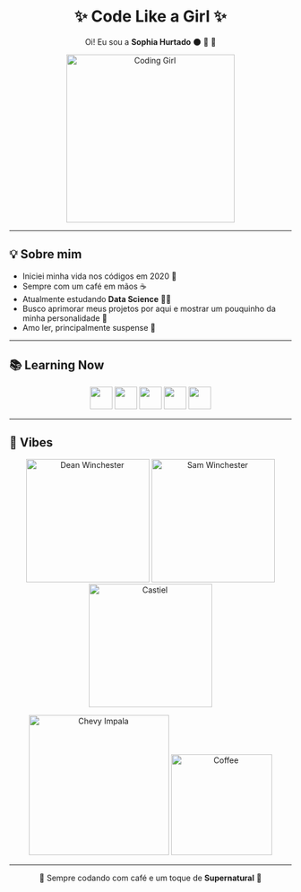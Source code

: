 <h1 align="center">✨ Code Like a Girl ✨</h1>

<p align="center">
Oi! Eu sou a <b>Sophia Hurtado</b> 🌑 💙 💖
</p>

<p align="center">
  <img src="https://media.giphy.com/media/L1R1tvI9svkIWwpVYr/giphy.gif" width="300px" alt="Coding Girl"/>
</p>

---

## 💡 Sobre mim

- Iniciei minha vida nos códigos em 2020 📘  
- Sempre com um café em mãos ☕  
- Atualmente estudando **Data Science** 👩‍💻  
- Busco aprimorar meus projetos por aqui e mostrar um pouquinho da minha personalidade 🌈  
- Amo ler, principalmente suspense 🥸  

---

## 📚 Learning Now

<p align="center">
  <img height="40" src="https://cdn.jsdelivr.net/gh/devicons/devicon/icons/html5/html5-original.svg"/>
  <img height="40" src="https://cdn.jsdelivr.net/gh/devicons/devicon/icons/css3/css3-original.svg"/>
  <img height="40" src="https://cdn.jsdelivr.net/gh/devicons/devicon/icons/javascript/javascript-original.svg"/>
  <img height="40" src="https://cdn.jsdelivr.net/gh/devicons/devicon/icons/python/python-original.svg"/>
  <img height="40" src="https://cdn.jsdelivr.net/gh/devicons/devicon/icons/nextjs/nextjs-original.svg"/>
</p>

---

## 🔮 Vibes

<p align="center">
  <!-- Dean Winchester -->
  <img src="https://media.giphy.com/media/3o6Zt481isNVuQI1l6/giphy.gif" width="220px" alt="Dean Winchester"/>

  <!-- Sam Winchester -->
  <img src="https://media.giphy.com/media/xTiTnqUxyWbsAXq7Ju/giphy.gif" width="220px" alt="Sam Winchester"/>

  <!-- Castiel -->
  <img src="https://media.giphy.com/media/11SIBu3s72Co8w/giphy.gif" width="220px" alt="Castiel"/>
</p>

<p align="center">
  <!-- Impala Baby -->
  <img src="https://media.giphy.com/media/26AHONQ79FdWZhAI0/giphy.gif" width="250px" alt="Chevy Impala"/>

  <!-- Coffee -->
  <img src="https://media.giphy.com/media/fwbZnTftCXVocKzfxR/giphy.gif" width="180px" alt="Coffee"/>
</p>

---

<p align="center">💜 Sempre codando com café e um toque de <b>Supernatural</b> 💜</p>
